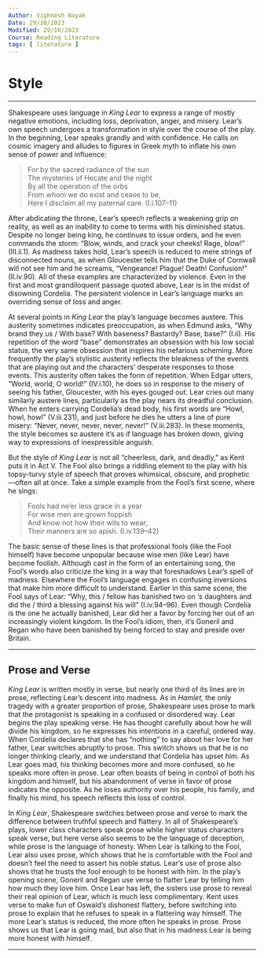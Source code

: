 ```yaml
---
Author: Vighnesh Nayak
Date: 29/10/2023
Modified: 29/10/2023
Course: Reading Literature
tags: [ literature ]
---
```

# Style
---
Shakespeare uses language in _King Lear_ to express a range of mostly negative emotions, including loss, deprivation, anger, and misery. Lear’s own speech undergoes a transformation in style over the course of the play. In the beginning, Lear speaks grandly and with confidence. He calls on cosmic imagery and alludes to figures in Greek myth to inflate his own sense of power and influence:

> For by the sacred radiance of the sun  
> The mysteries of Hecate and the night  
> By all the operation of the orbs  
> From whom we do exist and cease to be,  
> Here I disclaim all my paternal care. (I.i.107–11)

After abdicating the throne, Lear’s speech reflects a weakening grip on reality, as well as an inability to come to terms with his diminished status. Despite no longer being king, he continues to issue orders, and he even commands the storm: “Blow, winds, and crack your cheeks! Rage, blow!” (III.ii.1). As madness takes hold, Lear’s speech is reduced to mere strings of disconnected nouns, as when Gloucester tells him that the Duke of Cornwall will not see him and he screams, “Vengeance! Plague! Death! Confusion!” (II.iv.90). All of these examples are characterized by violence. Even in the first and most grandiloquent passage quoted above, Lear is in the midst of disowning Cordelia. The persistent violence in Lear’s language marks an overriding sense of loss and anger.

At several points in _King Lear_ the play’s language becomes austere. This austerity sometimes indicates preoccupation, as when Edmund asks, “Why brand they us / With base? With baseness? Bastardy? Base, base?” (I.ii). His repetition of the word “base” demonstrates an obsession with his low social status, the very same obsession that inspires his nefarious scheming. More frequently the play’s stylistic austerity reflects the bleakness of the events that are playing out and the characters’ desperate responses to those events. This austerity often takes the form of repetition. When Edgar utters, “World, world, O world!” (IV.i.10), he does so in response to the misery of seeing his father, Gloucester, with his eyes gouged out. Lear cries out many similarly austere lines, particularly as the play nears its dreadful conclusion. When he enters carrying Cordelia’s dead body, his first words are “Howl, howl, howl” (V.iii.231), and just before he dies he utters a line of pure misery: “Never, never, never, never, never!” (V.iii.283). In these moments, the style becomes so austere it’s as if language has broken down, giving way to expressions of inexpressible anguish.

But the style of _King Lear_ is not all “cheerless, dark, and deadly,” as Kent puts it in Act V. The Fool also brings a riddling element to the play with his topsy-turvy style of speech that proves whimsical, obscure, and prophetic—often all at once. Take a simple example from the Fool’s first scene, where he sings:

> Fools had ne’er less grace in a year  
> For wise men are grown foppish  
> And know not how their wits to wear,  
> Their manners are so apish. (I.iv.139–42)

The basic sense of these lines is that professional fools (like the Fool himself) have become unpopular because wise men (like Lear) have become foolish. Although cast in the form of an entertaining song, the Fool’s words also criticize the king in a way that foreshadows Lear’s spell of madness. Elsewhere the Fool’s language engages in confusing inversions that make him more difficult to understand. Earlier in this same scene, the Fool says of Lear: “Why, this / fellow has banished two on ‘s daughters and did the / third a blessing against his will” (I.iv.94–96). Even though Cordelia is the one he actually banished, Lear did her a favor by forcing her out of an increasingly violent kingdom. In the Fool’s idiom, then, it’s Goneril and Regan who have been banished by being forced to stay and preside over Britain.

---
## Prose and Verse

_King Lear_ is written mostly in verse, but nearly one third of its lines are in prose, reflecting Lear’s descent into madness. As in _Hamlet,_ the only tragedy with a greater proportion of prose, Shakespeare uses prose to mark that the protagonist is speaking in a confused or disordered way. Lear begins the play speaking verse. He has thought carefully about how he will divide his kingdom, so he expresses his intentions in a careful, ordered way. When Cordelia declares that she has “nothing” to say about her love for her father, Lear switches abruptly to prose. This switch shows us that he is no longer thinking clearly, and we understand that Cordelia has upset him. As Lear goes mad, his thinking becomes more and more confused, so he speaks more often in prose. Lear often boasts of being in control of both his kingdom and himself, but his abandonment of verse in favor of prose indicates the opposite. As he loses authority over his people, his family, and finally his mind, his speech reflects this loss of control.

In _King Lear_, Shakespeare switches between prose and verse to mark the difference between truthful speech and flattery. In all of Shakespeare’s plays, lower class characters speak prose while higher status characters speak verse, but here verse also seems to be the language of deception, while prose is the language of honesty. When Lear is talking to the Fool, Lear also uses prose, which shows that he is comfortable with the Fool and doesn’t feel the need to assert his noble status. Lear’s use of prose also shows that he trusts the fool enough to be honest with him. In the play’s opening scene, Goneril and Regan use verse to flatter Lear by telling him how much they love him. Once Lear has left, the sisters use prose to reveal their real opinion of Lear, which is much less complimentary. Kent uses verse to make fun of Oswald’s dishonest flattery, before switching into prose to explain that he refuses to speak in a flattering way himself. The more Lear’s status is reduced, the more often he speaks in prose. Prose shows us that Lear is going mad, but also that in his madness Lear is being more honest with himself.

---
